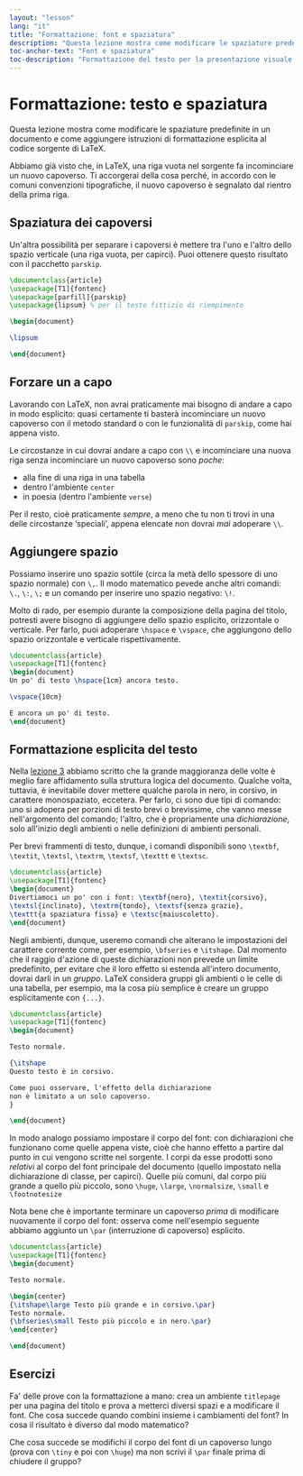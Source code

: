 ```yaml
---
layout: "lesson"
lang: "it"
title: "Formattazione: font e spaziatura"
description: "Questa lezione mostra come modificare le spaziature predefinite in un documento e come aggiungere istruzioni di formattazione esplicita al codice sorgente di LaTeX."
toc-anchor-text: "Font e spaziatura"
toc-description: "Formattazione del testo per la presentazione visuale."
---
```


# Formattazione: testo e spaziatura

<span
  class="summary">Questa lezione mostra come modificare le spaziature predefinite in un documento e come aggiungere istruzioni di formattazione esplicita al codice sorgente di LaTeX.</span>

Abbiamo già visto che, in LaTeX, una riga vuota nel 
sorgente fa incominciare un nuovo capoverso.
Ti accorgerai della cosa perché, in accordo con le comuni 
convenzioni tipografiche, il nuovo capoverso è
segnalato dal rientro della prima riga.

## Spaziatura dei capoversi

Un'altra possibilità per separare i capoversi è
mettere tra l'uno e l'altro dello spazio verticale
(una riga vuota, per capirci).
Puoi ottenere questo risultato con il pacchetto `parskip`.

```latex
\documentclass{article}
\usepackage[T1]{fontenc}
\usepackage[parfill]{parskip}
\usepackage{lipsum} % per il testo fittizio di riempimento

\begin{document}

\lipsum

\end{document}
```

## Forzare un a capo

Lavorando con LaTeX, non avrai praticamente mai bisogno di andare 
a capo in modo esplicito: quasi certamente ti basterà incominciare
un nuovo capoverso con il metodo standard o con le funzionalità
di `parskip`, come hai appena visto.

Le circostanze in cui dovrai andare a capo con `\\` e incominciare
una nuova riga senza incominciare un nuovo capoverso sono _poche_:

- alla fine di una riga in una tabella
- dentro l'ambiente `center`
- in poesia (dentro l'ambiente `verse`)

Per il resto, cioè praticamente _sempre_, a meno che tu non ti 
trovi in una delle circostanze ‘speciali’, appena elencate 
non dovrai _mai_ adoperare `\\`.

## Aggiungere spazio

Possiamo inserire uno spazio sottile (circa la metà dello spessore
di uno spazio normale) con `\,`. 
Il modo matematico pevede anche altri comandi: `\.`, `\:`, `\;`
e un comando per inserire uno spazio negativo: `\!`.

Molto di rado, per esempio durante la composizione della pagina del titolo, 
potresti avere bisogno di aggiungere dello spazio esplicito, 
orizzontale o verticale.
Per farlo, puoi adoperare `\hspace` e `\vspace`, che aggiungono dello
spazio orizzontale e verticale rispettivamente.

```latex
\documentclass{article}
\usepackage[T1]{fontenc}
\begin{document}
Un po' di testo \hspace{1cm} ancora testo.

\vspace{10cm}

E ancora un po' di testo.
\end{document}
```

## Formattazione esplicita del testo

Nella [lezione 3](lesson-03) abbiamo scritto che la grande maggioranza
delle volte è meglio fare affidamento sulla struttura logica del documento.
Qualche volta, tuttavia, è inevitabile dover mettere qualche parola in nero,
in corsivo, in carattere monospaziato, eccetera.
Per farlo, ci sono due tipi di comando: uno si adopera per porzioni di 
testo brevi o brevissime, che vanno messe nell'argomento del comando; 
l'altro, che è propriamente una _dichiarazione_, solo all'inizio degli 
ambienti o nelle definizioni di ambienti personali.

Per brevi frammenti di testo, dunque, i comandi disponibili sono 
`\textbf`, `\textit`, `\textsl`, `\textrm`, `\textsf`, 
`\texttt` e `\textsc`.

```latex
\documentclass{article}
\usepackage[T1]{fontenc}
\begin{document}
Divertiamoci un po' con i font: \textbf{nero}, \textit{corsivo}, 
\textsl{inclinato}, \textrm{tondo}, \textsf{senza grazie}, 
\texttt{a spaziatura fissa} e \textsc{maiuscoletto}.
\end{document}
```

Negli ambienti, dunque, useremo comandi che alterano le impostazioni
del carattere corrente come, per esempio,
`\bfseries` e `\itshape`. 
Dal momento che il raggio d'azione di queste dichiarazioni non
prevede un limite predefinito, per evitare che il loro effetto 
si estenda all'intero documento, dovrai darli in un _gruppo_.
LaTeX considera gruppi gli ambienti o le celle di una tabella,
per esempio, ma la cosa più semplice è creare
un gruppo esplicitamente con `{...}`.

```latex
\documentclass{article}
\usepackage[T1]{fontenc}
\begin{document}

Testo normale.

{\itshape
Questo testo è in corsivo.

Come puoi osservare, l'effetto della dichiarazione
non è limitato a un solo capoverso.
}

\end{document}
```

In modo analogo possiamo impostare il corpo del font: con dichiarazioni
che funzionano come quelle appena viste, cioè che hanno effetto a partire 
dal punto in cui vengono scritte nel sorgente.
I corpi da esse prodotti sono _relativi_ al corpo del font principale
del documento (quello impostato nella dichiarazione di classe, per capirci).
Quelle più comuni, dal corpo più grande a quello più piccolo, sono
`\huge`, `\large`, `\normalsize`, `\small` e `\footnotesize`

Nota bene che è importante terminare un capoverso
_prima_ di modificare nuovamente il corpo del font:
osserva come nell'esempio seguente abbiamo aggiunto un `\par` 
(interruzione di capoverso) esplicito.

```latex
\documentclass{article}
\usepackage[T1]{fontenc}
\begin{document}

Testo normale.

\begin{center}
{\itshape\large Testo più grande e in corsivo.\par}
Testo normale.
{\bfseries\small Testo più piccolo e in nero.\par}
\end{center}

\end{document}
```

## Esercizi

Fa' delle prove con la formattazione a mano: crea un ambiente 
`titlepage` per una pagina del titolo e prova a metterci diversi 
spazi e a modificare il font.
Che cosa succede quando combini insieme i cambiamenti del font?
In cosa il risultato è diverso dal modo matematico?

Che cosa succede se modifichi il corpo del font di un capoverso
lungo (prova con `\tiny` e poi con `\huge`) ma non scrivi
il `\par` finale prima di chiudere il gruppo?
